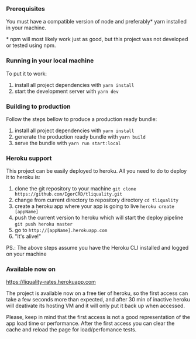 ### Prerequisites

You must have a compatible version of node and preferably\* yarn installed in your machine.

\* npm will most likely work just as good, but this project was not developed or tested using npm.

### Running in your local machine

To put it to work:

1. install all project dependencies with `yarn install`
2. start the development server with `yarn dev`

### Building to production

Follow the steps bellow to produce a production ready bundle:

1. install all project dependencies with `yarn install`
2. generate the production ready bundle with `yarn build`
3. serve the bundle with `yarn run start:local`

### Heroku support

This project can be easily deployed to heroku. All you need to do to deploy it to heroku is:

1. clone the git repository to your machine `git clone https://github.com/IgorCRD/tliquality.git`
2. change from current directory to repository directory `cd tliquality`
3. create a heroku app where your app is going to live `heroku create [appName]`
4. push the current version to heroku which will start the deploy pipeline `git push heroku master`
5. go to `http://[appName].herokuapp.com`
6. "It's alive!"

PS.: The above steps assume you have the Heroku CLI installed and logged on your machine

### Available now on

https://liquality-rates.herokuapp.com

The project is available now on a free tier of heroku, so the first access can take a few seconds more than expected,
and after 30 min of inactive heroku will deativate its hosting VM and it will only put it back up when accessed.

Please, keep in mind that the first access is not a good representation of the app load time or performance. After the
first access you can clear the cache and reload the page for load/perfomance tests.
